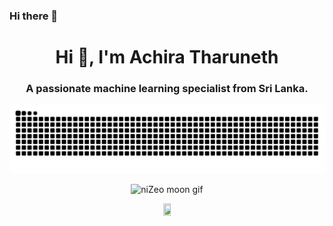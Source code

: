 ### Hi there 👋

<h1 align="center">Hi 👋, I'm Achira Tharuneth</h1>
<h3 align="center">A passionate machine learning specialist from Sri Lanka.</h3>

<div align="center">
  
![niZeo snake gif](https://github.com/kalehege/kalehege/blob/main/github-contribution-grid-snake.svg)
  
![niZeo moon gif](https://github.com/kalehege/kalehege/blob/main/222116638-e3cc24dd-28db-483c-8ce6-e8b9941f0734.gif)

</div>

<div align="center">
<img src="https://komarev.com/ghpvc/?username=achira&style=flat-square&color=yellow" alt="" width="15%" height="15%"/>
</div>
